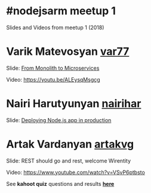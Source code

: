 # #nodejsarm meetup 1
Slides and Videos from meetup 1 (2018)

# Varik Matevosyan [var77](https://github.com/var77)
Slide: [From Monolith to Microservices](http://slides.com/varikmatevosyan-1/from-monolith-to-microservices#/)

Video: https://youtu.be/ALEysqMsgcg

# Nairi Harutyunyan [nairihar](https://github.com/nairihar)
Slide: [Deploying Node.js app in production](https://slides.com/nairihar/nodejs-meetup-1#/)

# Artak Vardanyan [artakvg](https://github.com/artakvg)
Slide: REST should go and rest, welcome Wirentity

Video: https://www.youtube.com/watch?v=VSvP6ptbsto

See **kahoot quiz** questions and results **[here](https://github.com/NodeJSArmenia/meetup-1/tree/master/kahoot_quiz)**

